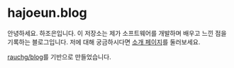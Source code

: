 # hajoeun.blog

안녕하세요. 하조은입니다. 이 저장소는 제가 소프트웨어를 개발하며 배우고 느낀 점을 기록하는 블로그입니다. 저에 대해 궁금하시다면 [소개 페이지](https://hajoeun.blog/about)를 둘러보세요.

[rauchg/blog](https://github.com/rauchg/blog)를 기반으로 만들었습니다.
